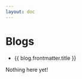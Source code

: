 ```yaml
---
layout: doc
---
```


<script setup>
  import {data as blogs} from './assignments/assignments.data';
  import { withBase } from 'vitepress';
</script>

# Blogs

<ul v-if="assignments.length > 0">
  <li v-for="assignment of assignments">
    <a :href="withBase(assignment.url)">{{ blog.frontmatter.title }}</a>
  </li>
</ul>
<p v-else>
  Nothing here yet!
</p>
